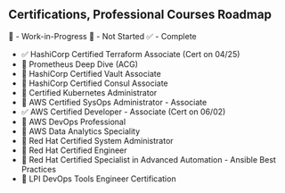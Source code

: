 ## Certifications, Professional Courses Roadmap

📖 - Work-in-Progress
📕 - Not Started
✅ - Complete

* ✅ HashiCorp Certified Terraform Associate (Cert on 04/25)
* 📖 Prometheus Deep Dive (ACG) 
* 📕 HashiCorp Certified Vault Associate
* 📕 HashiCorp Certified Consul Associate 
* 📕 Certified Kubernetes Administrator
* 📖 AWS Certified SysOps Administrator - Associate
* ✅ AWS Certified Developer - Associate (Cert on 06/02)
* 📖 AWS DevOps Professional
* 📕 AWS Data Analytics Speciality
* 📕 Red Hat Certified System Administrator
* 📕 Red Hat Certified Engineer
* 📕 Red Hat Certified Specialist in Advanced Automation - Ansible Best Practices
* 📕 LPI DevOps Tools Engineer Certification


